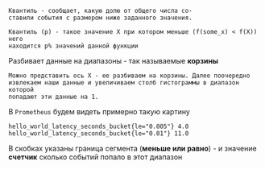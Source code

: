 
	Квантиль - сообщает, какую долю от общего числа со-
	ставили события с размером ниже заданного значения.

	Квантиль (p) - такое значение X при котором меньше (f(some_x) < f(X)) него 
	находится p% значений данной функции

Разбивает данные на диапазоны - так называемые **корзины**

	Можно представить ось Х - ее разбиваем на корзины. Далее поочередно
	извлекаем наши данные и увеличиваем столб гистограммы в диапазон которой 
	попадают эти данные на 1.

В `Prometheus` будем видеть примерно такую картину
```text
hello_world_latency_seconds_bucket{le="0.005"} 4.0
hello_world_latency_seconds_bucket{le="0.01"} 11.0
```

В скобках указаны граница сегмента (**меньше или равно**) - и значение **счетчик** сколько событий попало в этот диапазон


